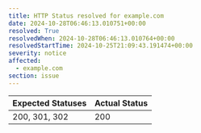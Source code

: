 ```yaml
---
title: HTTP Status resolved for example.com
date: 2024-10-28T06:46:13.010751+00:00
resolved: True
resolvedWhen: 2024-10-28T06:46:13.010764+00:00
resolvedStartTime: 2024-10-25T21:09:43.191474+00:00
severity: notice
affected:
  - example.com
section: issue
---
```


| Expected Statuses | Actual Status  |
|-------------------|----------------|
| 200, 301, 302 | 200 |
